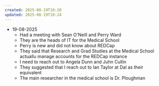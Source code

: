 ```yaml
---
created: 2025-08-19T10:20
updated: 2025-08-19T10:24
---
```

- 19-08-2025
	- Had a meeting with Sean O'Neill and Perry Ward
	- They are the heads of IT for the Medical School
	- Perry is new and did not know about REDCap
	- They said that Research and Grad Studies at the Medical School actuallu manage accounts for the REDCap instance
	- I need to reach out to Angela Dunn and Juhn Cullin
	- They suggested that I reach out to Ian Taylor  at Dal as their equivalent
	- The main researcher in the medical school is Dr. Ploughman
